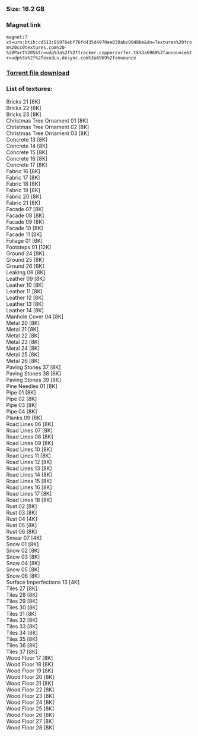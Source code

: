 ### Size: 16.2 GB
  
### Magnet link
`magnet:?xt=urn:btih:cd513c81976ebf76fd435d4970ee030abc0048be&dn=Textures%20from%20cc0textures.com%20-%20Part%205&tr=udp%3a%2f%2ftracker.coppersurfer.tk%3a6969%2fannounce&tr=udp%3a%2f%2fexodus.desync.com%3a6969%2fannounce`  
  
### [Torrent file download](https://github.com/Kimbatt/cc0-textures/raw/master/cc0textures.com/Part%205/Textures%20from%20cc0textures.com%20-%20Part%205.torrent)  
  
### List of textures:
  
Bricks 21 [8K]  
Bricks 22 [8K]  
Bricks 23 [8K]  
Christmas Tree Ornament 01 [8K]  
Christmas Tree Ornament 02 [8K]  
Christmas Tree Ornament 03 [8K]  
Concrete 13 [8K]  
Concrete 14 [8K]  
Concrete 15 [8K]  
Concrete 16 [8K]  
Concrete 17 [8K]  
Fabric 16 [8K]  
Fabric 17 [8K]  
Fabric 18 [8K]  
Fabric 19 [8K]  
Fabric 20 [8K]  
Fabric 21 [8K]  
Facade 07 [8K]  
Facade 08 [8K]  
Facade 09 [8K]  
Facade 10 [8K]  
Facade 11 [8K]  
Foliage 01 [6K]  
Footsteps 01 [12K]  
Ground 24 [8K]  
Ground 25 [8K]  
Ground 26 [8K]  
Leaking 06 [8K]  
Leather 09 [8K]  
Leather 10 [8K]  
Leather 11 [8K]  
Leather 12 [8K]  
Leather 13 [8K]  
Leather 14 [8K]  
Manhole Cover 04 [8K]  
Metal 20 [8K]  
Metal 21 [8K]  
Metal 22 [8K]  
Metal 23 [8K]  
Metal 24 [8K]  
Metal 25 [8K]  
Metal 26 [8K]  
Paving Stones 37 [8K]  
Paving Stones 38 [8K]  
Paving Stones 39 [8K]  
Pine Needles 01 [8K]  
Pipe 01 [8K]  
Pipe 02 [8K]  
Pipe 03 [8K]  
Pipe 04 [8K]  
Planks 09 [8K]  
Road Lines 06 [8K]  
Road Lines 07 [8K]  
Road Lines 08 [8K]  
Road Lines 09 [8K]  
Road Lines 10 [8K]  
Road Lines 11 [8K]  
Road Lines 12 [8K]  
Road Lines 13 [8K]  
Road Lines 14 [8K]  
Road Lines 15 [8K]  
Road Lines 16 [8K]  
Road Lines 17 [8K]  
Road Lines 18 [8K]  
Rust 02 [8K]  
Rust 03 [8K]  
Rust 04 [4K]  
Rust 05 [8K]  
Rust 06 [8K]  
Smear 07 [4K]  
Snow 01 [8K]  
Snow 02 [8K]  
Snow 03 [8K]  
Snow 04 [8K]  
Snow 05 [8K]  
Snow 06 [8K]  
Surface Imperfections 13 [4K]  
Tiles 27 [8K]  
Tiles 28 [8K]  
Tiles 29 [8K]  
Tiles 30 [8K]  
Tiles 31 [8K]  
Tiles 32 [8K]  
Tiles 33 [8K]  
Tiles 34 [8K]  
Tiles 35 [8K]  
Tiles 36 [8K]  
Tiles 37 [8K]  
Wood Floor 17 [8K]  
Wood Floor 18 [8K]  
Wood Floor 19 [8K]  
Wood Floor 20 [8K]  
Wood Floor 21 [8K]  
Wood Floor 22 [8K]  
Wood Floor 23 [8K]  
Wood Floor 24 [8K]  
Wood Floor 25 [8K]  
Wood Floor 26 [8K]  
Wood Floor 27 [8K]  
Wood Floor 28 [8K]
